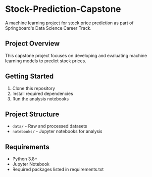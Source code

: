 # Stock-Prediction-Capstone

A machine learning project for stock price prediction as part of Springboard's Data Science Career Track.

## Project Overview

This capstone project focuses on developing and evaluating machine learning models to predict stock prices.

## Getting Started

1. Clone this repository
2. Install required dependencies
3. Run the analysis notebooks

## Project Structure

- `data/` - Raw and processed datasets
- `notebooks/` - Jupyter notebooks for analysis

## Requirements

- Python 3.8+
- Jupyter Notebook
- Required packages listed in requirements.txt